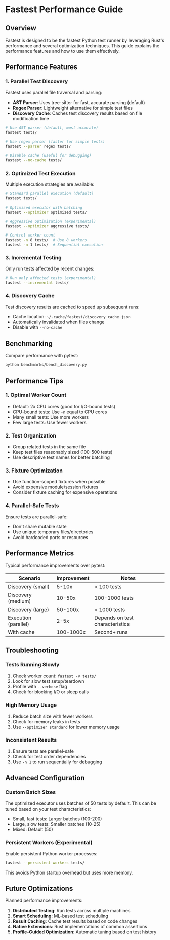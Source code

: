 # Fastest Performance Guide

## Overview

Fastest is designed to be the fastest Python test runner by leveraging Rust's performance and several optimization techniques. This guide explains the performance features and how to use them effectively.

## Performance Features

### 1. **Parallel Test Discovery**

Fastest uses parallel file traversal and parsing:
- **AST Parser**: Uses tree-sitter for fast, accurate parsing (default)
- **Regex Parser**: Lightweight alternative for simple test files
- **Discovery Cache**: Caches test discovery results based on file modification time

```bash
# Use AST parser (default, most accurate)
fastest tests/

# Use regex parser (faster for simple tests)
fastest --parser regex tests/

# Disable cache (useful for debugging)
fastest --no-cache tests/
```

### 2. **Optimized Test Execution**

Multiple execution strategies are available:

```bash
# Standard parallel execution (default)
fastest tests/

# Optimized executor with batching
fastest --optimizer optimized tests/

# Aggressive optimization (experimental)
fastest --optimizer aggressive tests/

# Control worker count
fastest -n 8 tests/  # Use 8 workers
fastest -n 1 tests/  # Sequential execution
```

### 3. **Incremental Testing**

Only run tests affected by recent changes:

```bash
# Run only affected tests (experimental)
fastest --incremental tests/
```

### 4. **Discovery Cache**

Test discovery results are cached to speed up subsequent runs:

- Cache location: `~/.cache/fastest/discovery_cache.json`
- Automatically invalidated when files change
- Disable with `--no-cache`

## Benchmarking

Compare performance with pytest:

```bash
python benchmarks/bench_discovery.py
```

## Performance Tips

### 1. **Optimal Worker Count**

- Default: 2x CPU cores (good for I/O-bound tests)
- CPU-bound tests: Use `-n` equal to CPU cores
- Many small tests: Use more workers
- Few large tests: Use fewer workers

### 2. **Test Organization**

- Group related tests in the same file
- Keep test files reasonably sized (100-500 tests)
- Use descriptive test names for better batching

### 3. **Fixture Optimization**

- Use function-scoped fixtures when possible
- Avoid expensive module/session fixtures
- Consider fixture caching for expensive operations

### 4. **Parallel-Safe Tests**

Ensure tests are parallel-safe:
- Don't share mutable state
- Use unique temporary files/directories
- Avoid hardcoded ports or resources

## Performance Metrics

Typical performance improvements over pytest:

| Scenario | Improvement | Notes |
|----------|-------------|-------|
| Discovery (small) | 5-10x | < 100 tests |
| Discovery (medium) | 10-50x | 100-1000 tests |
| Discovery (large) | 50-100x | > 1000 tests |
| Execution (parallel) | 2-5x | Depends on test characteristics |
| With cache | 100-1000x | Second+ runs |

## Troubleshooting

### Tests Running Slowly

1. Check worker count: `fastest -v tests/`
2. Look for slow test setup/teardown
3. Profile with `--verbose` flag
4. Check for blocking I/O or sleep calls

### High Memory Usage

1. Reduce batch size with fewer workers
2. Check for memory leaks in tests
3. Use `--optimizer standard` for lower memory usage

### Inconsistent Results

1. Ensure tests are parallel-safe
2. Check for test order dependencies
3. Use `-n 1` to run sequentially for debugging

## Advanced Configuration

### Custom Batch Sizes

The optimized executor uses batches of 50 tests by default. This can be tuned based on your test characteristics:

- Small, fast tests: Larger batches (100-200)
- Large, slow tests: Smaller batches (10-25)
- Mixed: Default (50)

### Persistent Workers (Experimental)

Enable persistent Python worker processes:

```bash
fastest --persistent-workers tests/
```

This avoids Python startup overhead but uses more memory.

## Future Optimizations

Planned performance improvements:

1. **Distributed Testing**: Run tests across multiple machines
2. **Smart Scheduling**: ML-based test scheduling
3. **Result Caching**: Cache test results based on code changes
4. **Native Extensions**: Rust implementations of common assertions
5. **Profile-Guided Optimization**: Automatic tuning based on test history 